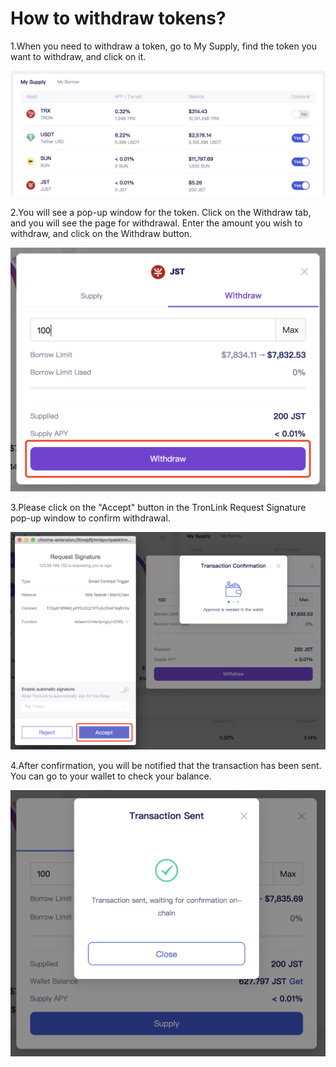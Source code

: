 # How to withdraw tokens?

1.When you need to withdraw a token, go to My Supply, find the token you want to withdraw, and click on it.

&#x20;![](<../../../.gitbook/assets/图片 (17).png>)

2.You will see a pop-up window for the token. Click on the Withdraw tab, and you will see the page for withdrawal. Enter the amount you wish to withdraw, and click on the Withdraw button.

&#x20;![](<../../../.gitbook/assets/图片 (14).png>)

3.Please click on the "Accept" button in the TronLink Request Signature pop-up window to confirm withdrawal.

&#x20;![](<../../../.gitbook/assets/图片 (1).png>)

4.After confirmation, you will be notified that the transaction has been sent. You can go to your wallet to check your balance.

![](<../../../.gitbook/assets/图片 (9).png>)
